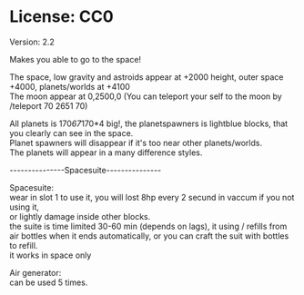 # License: CC0  
Version: 2.2  

Makes you able to go to the space!  

The space, low gravity and astroids appear at +2000 height, outer space +4000, planets/worlds at +4100  
The moon appear at 0,2500,0 (You can teleport your self to the moon by /teleport 70 2651 70)  
  
All planets is 170*67*170*4 big!, the planetspawners is lightblue blocks, that you clearly can see in the space.  
Planet spawners will disappear if it's too near other planets/worlds.  
The planets will appear in a many difference styles.  
  
  
---------------Spacesuite---------------  
  
Spacesuite:  
wear in slot 1 to use it, you will lost 8hp every 2 secund in vaccum if you not using it,  
or lightly damage inside other blocks.  
the suite is time limited 30-60 min (depends on lags), it using / refills from air bottles when it ends automatically, or you can craft the suit with bottles to refill.  
it works in space only  
  
Air generator:  
can be used 5 times.  
